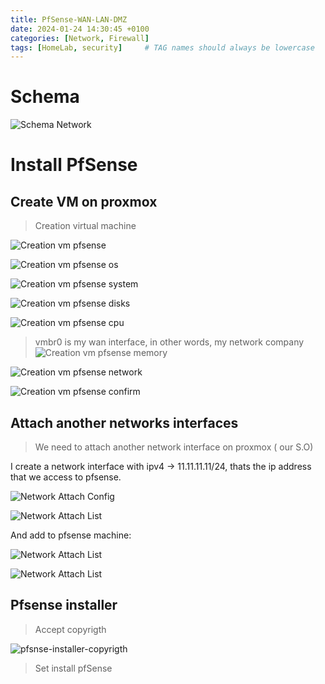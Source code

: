 ```yaml
---
title: PfSense-WAN-LAN-DMZ
date: 2024-01-24 14:30:45 +0100
categories: [Network, Firewall]
tags: [HomeLab, security]     # TAG names should always be lowercase
---
```


# Schema

![Schema Network](../assets/img/pfsense-wan-lan-dmz/schema.png)


# Install PfSense

## Create VM on proxmox

> Creation virtual machine


![Creation vm pfsense](../assets/img/pfsense-wan-lan-dmz/creation-vm-pfsense.png)

![Creation vm pfsense os](../assets/img/pfsense-wan-lan-dmz/creation-vm-pfsense-os.png)

![Creation vm pfsense system](../assets/img/pfsense-wan-lan-dmz/creation-vm-pfsense-system.png)

![Creation vm pfsense disks](../assets/img/pfsense-wan-lan-dmz/creation-vm-pfsense-disks.png)

![Creation vm pfsense cpu](../assets/img/pfsense-wan-lan-dmz/creation-vm-pfsense-cpu.png)

> vmbr0 is my wan interface, in other words, my network company
![Creation vm pfsense memory](../assets/img/pfsense-wan-lan-dmz/creation-vm-pfsense-memory.png)

![Creation vm pfsense network](../assets/img/pfsense-wan-lan-dmz/creation-vm-pfsense-network.png)

![Creation vm pfsense confirm](../assets/img/pfsense-wan-lan-dmz/creation-vm-pfsense-confirm.png)

## Attach another networks interfaces

>We need to attach another network interface on proxmox ( our S.O)

I create a network interface with ipv4 -> 11.11.11.11/24, thats the ip address that we access to pfsense.

![Network Attach Config](../assets/img/pfsense-wan-lan-dmz/network-attach-config.png)

![Network Attach List](../assets/img/pfsense-wan-lan-dmz/network-attach-list.png)

And add to pfsense machine:

![Network Attach List](../assets/img/pfsense-wan-lan-dmz/network-attach-machine-pfsense.png)


![Network Attach List](../assets/img/pfsense-wan-lan-dmz/network-attach-machine-pfsense-list.png)


## Pfsense installer

> Accept copyrigth

![pfsnse-installer-copyrigth](../assets/img/pfsense-wan-lan-dmz/pfsnse-installer-copyrigth.png)

> Set install pfSense
